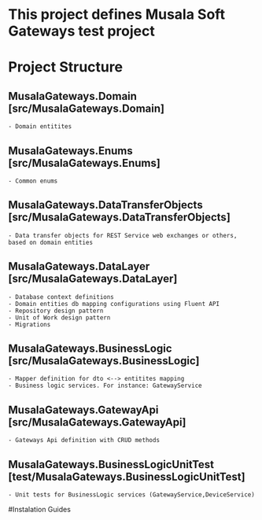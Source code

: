# This project defines Musala Soft Gateways test project

# Project Structure
## MusalaGateways.Domain [src/MusalaGateways.Domain]
	- Domain entitites
## MusalaGateways.Enums [src/MusalaGateways.Enums]
	- Common enums
## MusalaGateways.DataTransferObjects [src/MusalaGateways.DataTransferObjects]
	- Data transfer objects for REST Service web exchanges or others, based on domain entities
## MusalaGateways.DataLayer [src/MusalaGateways.DataLayer]
	- Database context definitions
	- Domain entities db mapping configurations using Fluent API
	- Repository design pattern
	- Unit of Work design pattern
	- Migrations
## MusalaGateways.BusinessLogic [src/MusalaGateways.BusinessLogic]
	- Mapper definition for dto <--> entitites mapping
	- Business logic services. For instance: GatewayService
## MusalaGateways.GatewayApi [src/MusalaGateways.GatewayApi]
	- Gateways Api definition with CRUD methods
## MusalaGateways.BusinessLogicUnitTest [test/MusalaGateways.BusinessLogicUnitTest]
	- Unit tests for BusinessLogic services (GatewayService,DeviceService)

#Instalation Guides
